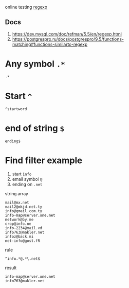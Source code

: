 online testing [regexp](https://regex101.com/)

## Docs

1. https://dev.mysql.com/doc/refman/5.5/en/regexp.html
2. https://postgrespro.ru/docs/postgrespro/9.5/functions-matching#functions-similarto-regexp

# Any symbol `.*`
```regexp
.*
```
# Start `^`
```regexp
^startword
```

# end of string `$`
```regexp
ending$
```

# Find filter example
1. start `info`
2. email symbol `@`
3. ending on `.net`

string array
```
mail@mx.net
mail2@mkjd.net.ty
info@gmail.com.ty
info-map@server.one.net
network@by.me
crop@info.ne
info-2234@mail.vd
info763@makler.net
infoz@back.mi
net-info@gost.fR
```
rule
```regexp
^info.*@.*\.net$
```

result 
```
info-map@server.one.net
info763@makler.net
```
